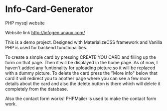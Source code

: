 # Info-Card-Generator
PHP mysql website

Website link http://infogen.unaux.com/

This is a demo project. Designed with MaterializeCSS framework and Vanilla PHP is used for backend functionalities.

To create a simple card by pressing CREATE YOU CARD and filling up the form on that page. Then it will be displayed in the home page. As of now, I haven't added any funtionality for uploading picture so it will be replaced with a dummy picture.
To delete the card press the "More info" below that card it will redirect you to another page where you can see a few more details about the card and also the delete button is there which will delete it completely from the database.

Also the contact form works! PHPMailer is used to make the contact form work.
